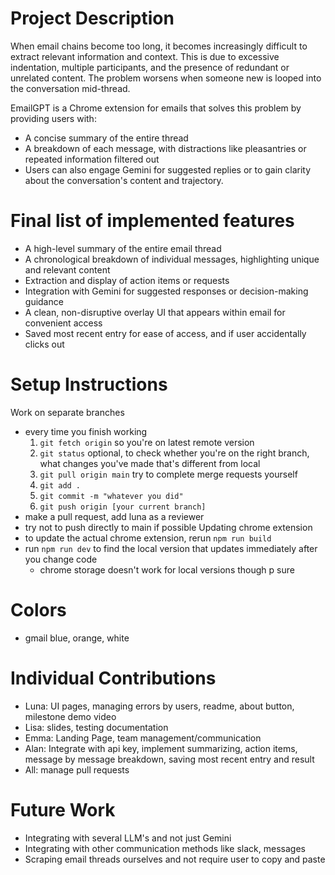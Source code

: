 # Project Description
When email chains become too long, it becomes increasingly difficult to extract relevant information and context. This is due to excessive indentation, multiple participants, and the presence of redundant or unrelated content. The problem worsens when someone new is looped into the conversation mid-thread.

EmailGPT is a Chrome extension for emails that solves this problem by providing users with:
- A concise summary of the entire thread
- A breakdown of each message, with distractions like pleasantries or repeated information filtered out
- Users can also engage Gemini for suggested replies or to gain clarity about the conversation's content and trajectory.

# Final list of implemented features
- A high-level summary of the entire email thread
- A chronological breakdown of individual messages, highlighting unique and relevant content
- Extraction and display of action items or requests
- Integration with Gemini for suggested responses or decision-making guidance
- A clean, non-disruptive overlay UI that appears within email for convenient access
- Saved most recent entry for ease of access, and if user accidentally clicks out

# Setup Instructions
Work on separate branches
- every time you finish working
     1. `git fetch origin` so you're on latest remote version
     2. `git status` optional, to check whether you're on the right branch, what changes you've made that's different from local
     3. `git pull origin main` try to complete merge requests yourself
     5. `git add .`
     6. `git commit -m "whatever you did"`
     7. `git push origin [your current branch]`
- make a pull request, add luna as a reviewer
- try not to push directly to main if possible
Updating chrome extension
- to update the actual chrome extension, rerun `npm run build`
- run `npm run dev` to find the local version that updates immediately after you change code
  - chrome storage doesn't work for local versions though p sure

# Colors
- gmail blue, orange, white

# Individual Contributions
- Luna: UI pages, managing errors by users, readme, about button, milestone demo video
- Lisa: slides, testing documentation
- Emma: Landing Page, team management/communication
- Alan: Integrate with api key, implement summarizing, action items, message by message breakdown, saving most recent entry and result
- All: manage pull requests
  
# Future Work
- Integrating with several LLM's and not just Gemini
- Integrating with other communication methods like slack, messages
- Scraping email threads ourselves and not require user to copy and paste